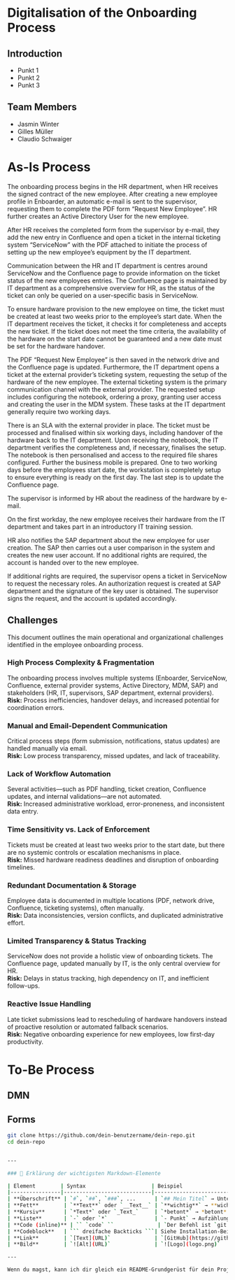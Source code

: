 # Digitalisation of the Onboarding Process

## Introduction

- Punkt 1
- Punkt 2
- Punkt 3

## Team Members

- Jasmin Winter
- Gilles Müller
- Claudio Schwaiger

# As-Is Process
The onboarding process begins in the HR department, when HR receives the signed contract of the new employee. After creating a new employee profile in Enboarder, an automatic e-mail is sent to the supervisor, requesting them to complete the PDF form “Request New Employee”. HR further creates an Active Directory User for the new employee.

After HR receives the completed form from the supervisor by e-mail, they add the new entry in Confluence and open a ticket in the internal ticketing system “ServiceNow” with the PDF attached to initiate the process of setting up the new employee’s equipment by the IT department.

Communication between the HR and IT department is centres around ServiceNow and the Confluence page to provide information on the ticket status of the new employees entries. The Confluence page is maintained by IT department as a comprehensive overview for HR, as the status of the ticket can only be queried on a user-specific basis in ServiceNow.

To ensure hardware provision to the new employee on time, the ticket must be created at least two weeks prior to the employee’s start date. When the IT department receives the ticket, it checks it for completeness and accepts the new ticket. If the ticket does not meet the time criteria, the availability of the hardware on the start date cannot be guaranteed and a new date must be set for the hardware handover.

The PDF “Request New Employee” is then saved in the network drive and the Confluence page is updated. Furthermore, the IT department opens a ticket at the external provider’s ticketing system, requesting the setup of the hardware of the new employee. The external ticketing system is the primary communication channel with the external provider. The requested setup includes configuring the notebook, ordering a proxy, granting user access and creating the user in the MDM system. These tasks at the IT department generally require two working days.

There is an SLA with the external provider in place. The ticket must be processed and finalised within six working days, including handover of the hardware back to the IT department.
Upon receiving the notebook, the IT department verifies the completeness and, if necessary, finalises the setup. The notebook is then personalised and access to the required file shares configured. Further the business mobile is prepared. One to two working days before the employees start date, the workstation is completely setup to ensure everything is ready on the first day. The last step is to update the Confluence page.

The supervisor is informed by HR about the readiness of the hardware by e-mail.

On the first workday, the new employee receives their hardware from the IT department and takes part in an introductory IT training session.

HR also notifies the SAP department about the new employee for user creation. The SAP then carries out a user comparison in the system and creates the new user account. If no additional rights are required, the account is handed over to the new employee.

If additional rights are required, the supervisor opens a ticket in ServiceNow to request the necessary roles. An authorization request is created at SAP department and the signature of the key user is obtained. The supervisor signs the request, and the account is updated accordingly.

## Challenges

This document outlines the main operational and organizational challenges identified in the employee onboarding process.

### High Process Complexity & Fragmentation
The onboarding process involves multiple systems (Enboarder, ServiceNow, Confluence, external provider systems, Active Directory, MDM, SAP) and stakeholders (HR, IT, supervisors, SAP department, external providers).  
**Risk:** Process inefficiencies, handover delays, and increased potential for coordination errors.

### Manual and Email-Dependent Communication
Critical process steps (form submission, notifications, status updates) are handled manually via email.  
**Risk:** Low process transparency, missed updates, and lack of traceability.

### Lack of Workflow Automation
Several activities—such as PDF handling, ticket creation, Confluence updates, and internal validations—are not automated.  
**Risk:** Increased administrative workload, error-proneness, and inconsistent data entry.

### Time Sensitivity vs. Lack of Enforcement
Tickets must be created at least two weeks prior to the start date, but there are no systemic controls or escalation mechanisms in place.  
**Risk:** Missed hardware readiness deadlines and disruption of onboarding timelines.

### Redundant Documentation & Storage
Employee data is documented in multiple locations (PDF, network drive, Confluence, ticketing systems), often manually.  
**Risk:** Data inconsistencies, version conflicts, and duplicated administrative effort.

### Limited Transparency & Status Tracking
ServiceNow does not provide a holistic view of onboarding tickets. The Confluence page, updated manually by IT, is the only central overview for HR.  
**Risk:** Delays in status tracking, high dependency on IT, and inefficient follow-ups.

### Reactive Issue Handling
Late ticket submissions lead to rescheduling of hardware handovers instead of proactive resolution or automated fallback scenarios.  
**Risk:** Negative onboarding experience for new employees, low first-day productivity.

# To-Be Process


## DMN


## Forms


```bash
git clone https://github.com/dein-benutzername/dein-repo.git
cd dein-repo


---

### 🔧 Erklärung der wichtigsten Markdown-Elemente

| Element        | Syntax                     | Beispiel                                  |
|----------------|----------------------------|-------------------------------------------|
| **Überschrift** | `#`, `##`, `###`, ...      | `## Mein Titel` → Untertitel              |
| **Fett**        | `**Text**` oder `__Text__` | `**wichtig**` → **wichtig**               |
| **Kursiv**      | `*Text*` oder `_Text_`     | `*betont*` → *betont*                     |
| **Liste**       | `-` oder `*`               | `- Punkt` → Aufzählung                    |
| **Code (inline)** | `` `code` ``              | `Der Befehl ist `git status``             |
| **Codeblock**   | ``` dreifache Backticks ```| Siehe Installation-Beispiel oben          |
| **Link**        | `[Text](URL)`              | `[GitHub](https://github.com)`            |
| **Bild**        | `![Alt](URL)`              | `![Logo](logo.png)`                       |

---

Wenn du magst, kann ich dir gleich ein README-Grundgerüst für dein Projekt erstellen – sag mir einfach, worum’s geht (z. B. Projektthema, Ziel, Features).
